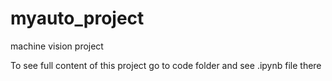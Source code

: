# myauto_project
machine vision project

To see full content of this project go to code folder and see .ipynb file there
